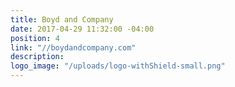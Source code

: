 ```yaml
---
title: Boyd and Company
date: 2017-04-29 11:32:00 -04:00
position: 4
link: "//boydandcompany.com"
description: 
logo_image: "/uploads/logo-withShield-small.png"
---
```



